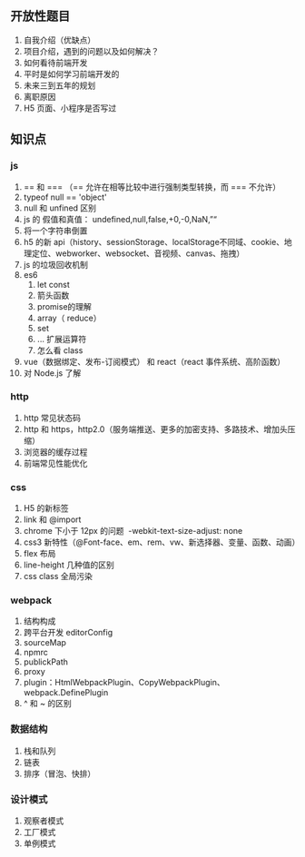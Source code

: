 ## 开放性题目

1. 自我介绍（优缺点）
2. 项目介绍，遇到的问题以及如何解决？
3. 如何看待前端开发
4. 平时是如何学习前端开发的
5. 未来三到五年的规划
6. 离职原因
7. H5 页面、小程序是否写过

## 知识点

### js

1. == 和 ===  （== 允许在相等比较中进行强制类型转换，而 === 不允许）
2. typeof null == 'object'
3. null 和 unfined 区别
4. js 的 假值和真值： undefined,null,false,+0,-0,NaN,”“
5. 将一个字符串倒置
6. h5 的新 api（history、sessionStorage、localStorage不同域、cookie、地理定位、webworker、websocket、音视频、canvas、拖拽）
7. js 的垃圾回收机制
8. es6 
   1. let const
   2. 箭头函数
   3. promise的理解
   4. array（ reduce）
   5. set
   6. ... 扩展运算符
   7. 怎么看 class
9. vue（数据绑定、发布-订阅模式） 和 react（react 事件系统、高阶函数）
10. 对 Node.js 了解

### http

1. http 常见状态码
2. http 和 https，http2.0（服务端推送、更多的加密支持、多路技术、增加头压缩）
3. 浏览器的缓存过程
4. 前端常见性能优化

### css

1. H5 的新标签
2. link 和 @import
3. chrome 下小于 12px 的问题  -webkit-text-size-adjust: none
4. css3 新特性（@Font-face、em、rem、vw、新选择器、变量、函数、动画）
5. flex 布局
6. line-height 几种值的区别
7. css class 全局污染

### webpack

1. 结构构成
2. 跨平台开发 editorConfig
3. sourceMap
4. npmrc
5. publickPath
6. proxy
7. plugin：HtmlWebpackPlugin、CopyWebpackPlugin、webpack.DefinePlugin
8. ^ 和 ~ 的区别

### 数据结构

1. 栈和队列
2. 链表
3. 排序（冒泡、快排）

### 设计模式

1. 观察者模式
2. 工厂模式
3. 单例模式